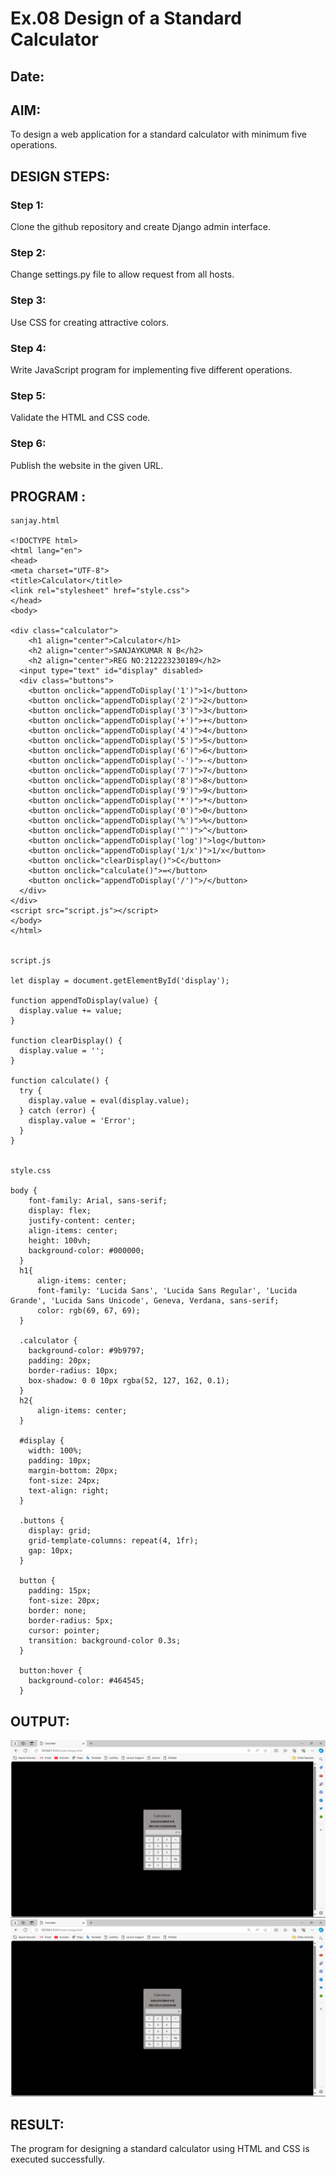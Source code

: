 # Ex.08 Design of a Standard Calculator
## Date:

## AIM:
To design a web application for a standard calculator with minimum five operations.

## DESIGN STEPS:

### Step 1:
Clone the github repository and create Django admin interface.

### Step 2:
Change settings.py file to allow request from all hosts.

### Step 3:
Use CSS for creating attractive colors.

### Step 4:
Write JavaScript program for implementing five different operations.

### Step 5:
Validate the HTML and CSS code.

### Step 6:
Publish the website in the given URL.

## PROGRAM :
```
sanjay.html

<!DOCTYPE html>
<html lang="en">
<head>
<meta charset="UTF-8">
<title>Calculator</title>
<link rel="stylesheet" href="style.css">
</head>
<body>
    
<div class="calculator">
    <h1 align="center">Calculator</h1>
    <h2 align="center">SANJAYKUMAR N B</h2>
    <h2 align="center">REG NO:212223230189</h2>
  <input type="text" id="display" disabled>
  <div class="buttons">
    <button onclick="appendToDisplay('1')">1</button>
    <button onclick="appendToDisplay('2')">2</button>
    <button onclick="appendToDisplay('3')">3</button>
    <button onclick="appendToDisplay('+')">+</button>
    <button onclick="appendToDisplay('4')">4</button>
    <button onclick="appendToDisplay('5')">5</button>
    <button onclick="appendToDisplay('6')">6</button>
    <button onclick="appendToDisplay('-')">-</button>
    <button onclick="appendToDisplay('7')">7</button>
    <button onclick="appendToDisplay('8')">8</button>
    <button onclick="appendToDisplay('9')">9</button>
    <button onclick="appendToDisplay('*')">*</button>
    <button onclick="appendToDisplay('0')">0</button>
    <button onclick="appendToDisplay('%')">%</button>
    <button onclick="appendToDisplay('^')">^</button>
    <button onclick="appendToDisplay('log')">log</button>
    <button onclick="appendToDisplay('1/x')">1/x</button>
    <button onclick="clearDisplay()">C</button>
    <button onclick="calculate()">=</button>
    <button onclick="appendToDisplay('/')">/</button>
  </div>
</div>
<script src="script.js"></script>
</body>
</html>


script.js

let display = document.getElementById('display');

function appendToDisplay(value) {
  display.value += value;
}

function clearDisplay() {
  display.value = '';
}

function calculate() {
  try {
    display.value = eval(display.value);
  } catch (error) {
    display.value = 'Error';
  }
}


style.css

body {
    font-family: Arial, sans-serif;
    display: flex;
    justify-content: center;
    align-items: center;
    height: 100vh;
    background-color: #000000;
  }
  h1{
      align-items: center;
      font-family: 'Lucida Sans', 'Lucida Sans Regular', 'Lucida Grande', 'Lucida Sans Unicode', Geneva, Verdana, sans-serif;
      color: rgb(69, 67, 69);
  }
  
  .calculator {
    background-color: #9b9797;
    padding: 20px;
    border-radius: 10px;
    box-shadow: 0 0 10px rgba(52, 127, 162, 0.1);
  }
  h2{
      align-items: center;
  }
  
  #display {
    width: 100%;
    padding: 10px;
    margin-bottom: 20px;
    font-size: 24px;
    text-align: right;
  }
  
  .buttons {
    display: grid;
    grid-template-columns: repeat(4, 1fr);
    gap: 10px;
  }
  
  button {
    padding: 15px;
    font-size: 20px;
    border: none;
    border-radius: 5px;
    cursor: pointer;
    transition: background-color 0.3s;
  }
  
  button:hover {
    background-color: #464545;
  }
```

## OUTPUT:
![alt text](<calc/static/Screenshot 2024-04-28 173333.png>)
![alt text](<calc/static/Screenshot 2024-04-28 173349.png>)
## RESULT:
The program for designing a standard calculator using HTML and CSS is executed successfully.
